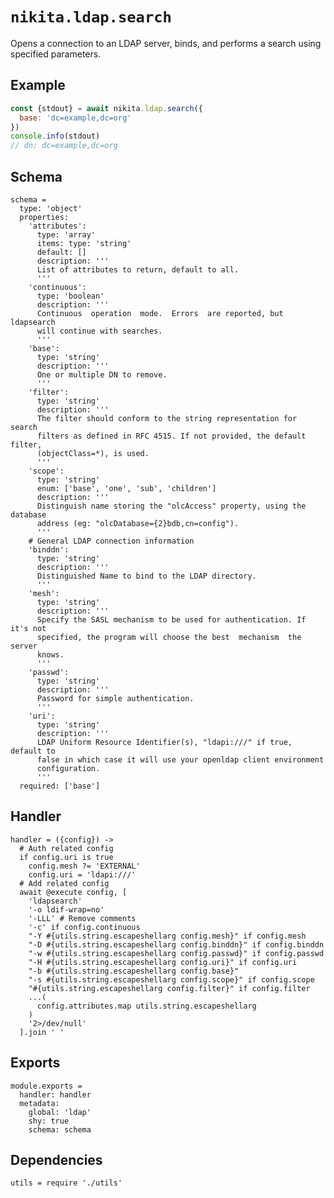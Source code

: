 
# `nikita.ldap.search`

Opens a connection to an LDAP server, binds, and performs a search using
specified parameters. 

## Example

```js
const {stdout} = await nikita.ldap.search({
  base: 'dc=example,dc=org'
})
console.info(stdout)
// dn: dc=example,dc=org
```

## Schema

    schema =
      type: 'object'
      properties:
        'attributes':
          type: 'array'
          items: type: 'string'
          default: []
          description: '''
          List of attributes to return, default to all.
          '''
        'continuous':
          type: 'boolean'
          description: '''
          Continuous  operation  mode.  Errors  are reported, but ldapsearch
          will continue with searches.
          '''
        'base':
          type: 'string'
          description: '''
          One or multiple DN to remove.
          '''
        'filter':
          type: 'string'
          description: '''
          The filter should conform to the string representation for search
          filters as defined in RFC 4515. If not provided, the default filter,
          (objectClass=*), is used.
          '''
        'scope':
          type: 'string'
          enum: ['base', 'one', 'sub', 'children']
          description: '''
          Distinguish name storing the "olcAccess" property, using the database
          address (eg: "olcDatabase={2}bdb,cn=config").
          '''
        # General LDAP connection information
        'binddn':
          type: 'string'
          description: '''
          Distinguished Name to bind to the LDAP directory.
          '''
        'mesh':
          type: 'string'
          description: '''
          Specify the SASL mechanism to be used for authentication. If it's not
          specified, the program will choose the best  mechanism  the  server
          knows.
          '''
        'passwd':
          type: 'string'
          description: '''
          Password for simple authentication.
          '''
        'uri':
          type: 'string'
          description: '''
          LDAP Uniform Resource Identifier(s), "ldapi:///" if true, default to
          false in which case it will use your openldap client environment
          configuration.
          '''
      required: ['base']

## Handler

    handler = ({config}) ->
      # Auth related config
      if config.uri is true
        config.mesh ?= 'EXTERNAL'
        config.uri = 'ldapi:///'
      # Add related config
      await @execute config, [
        'ldapsearch'
        '-o ldif-wrap=no'
        '-LLL' # Remove comments
        '-c' if config.continuous
        "-Y #{utils.string.escapeshellarg config.mesh}" if config.mesh
        "-D #{utils.string.escapeshellarg config.binddn}" if config.binddn
        "-w #{utils.string.escapeshellarg config.passwd}" if config.passwd
        "-H #{utils.string.escapeshellarg config.uri}" if config.uri
        "-b #{utils.string.escapeshellarg config.base}"
        "-s #{utils.string.escapeshellarg config.scope}" if config.scope
        "#{utils.string.escapeshellarg config.filter}" if config.filter
        ...(
          config.attributes.map utils.string.escapeshellarg
        )
        '2>/dev/null'
      ].join ' '

## Exports

    module.exports =
      handler: handler
      metadata:
        global: 'ldap'
        shy: true
        schema: schema

## Dependencies

    utils = require './utils'
